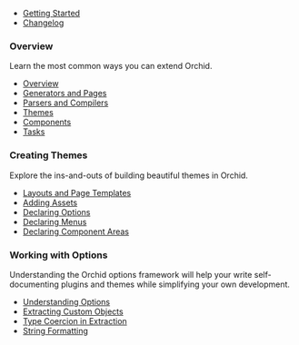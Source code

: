 
* [Getting Started](getting-started.md)
* [Changelog](changelog.md)

### Overview

Learn the most common ways you can extend Orchid.

* [Overview](plugins/overview.md)
* [Generators and Pages](plugins/generators.md)
* [Parsers and Compilers](plugins/compilers.md)
* [Themes](plugins/themes.md)
* [Components](plugins/components.md)
* [Tasks](plugins/tasks.md)

### Creating Themes

Explore the ins-and-outs of building beautiful themes in Orchid.

* [Layouts and Page Templates](themes/templates.md)
* [Adding Assets](themes/assets.md)
* [Declaring Options](themes/options.md)
* [Declaring Menus](themes/menus.md)
* [Declaring Component Areas](themes/components.md)

### Working with Options

Understanding the Orchid options framework will help your write self-documenting plugins and themes while simplifying
your own development. 

* [Understanding Options](options/overview.md)
* [Extracting Custom Objects](options/extracting.md)
* [Type Coercion in Extraction](options/type-coercion.md)
* [String Formatting](options/string-formatting.md)